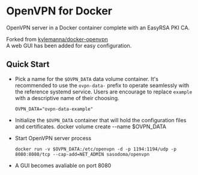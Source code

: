 # OpenVPN for Docker
OpenVPN server in a Docker container complete with an EasyRSA PKI CA.

Forked from [kylemanna/docker-openvpn](https://github.com/kylemanna/docker-openvpn)\
A web GUI has been added for easy configuration.

## Quick Start

* Pick a name for the `$OVPN_DATA` data volume container. It's recommended to
  use the `ovpn-data-` prefix to operate seamlessly with the reference systemd
  service.  Users are encourage to replace `example` with a descriptive name of
  their choosing.

      OVPN_DATA="ovpn-data-example"

* Initialize the `$OVPN_DATA` container that will hold the configuration files
  and certificates.
      docker volume create --name $OVPN_DATA

* Start OpenVPN server process

      docker run -v $OVPN_DATA:/etc/openvpn -d -p 1194:1194/udp -p 8080:8080/tcp --cap-add=NET_ADMIN sasodoma/openvpn

* A GUI becomes avaliable on port 8080
